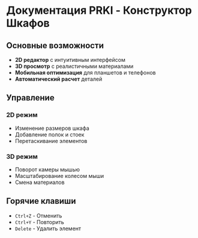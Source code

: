 # Документация PRKI - Конструктор Шкафов

## Основные возможности

- **2D редактор** с интуитивным интерфейсом
- **3D просмотр** с реалистичными материалами
- **Мобильная оптимизация** для планшетов и телефонов
- **Автоматический расчет** деталей

## Управление

### 2D режим
- Изменение размеров шкафа
- Добавление полок и стоек
- Перетаскивание элементов

### 3D режим
- Поворот камеры мышью
- Масштабирование колесом мыши
- Смена материалов

## Горячие клавиши

- `Ctrl+Z` - Отменить
- `Ctrl+Y` - Повторить
- `Delete` - Удалить элемент
